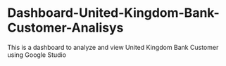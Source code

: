 # Dashboard-United-Kingdom-Bank-Customer-Analisys
This is a dashboard to analyze and view United Kingdom Bank Customer using Google Studio 
